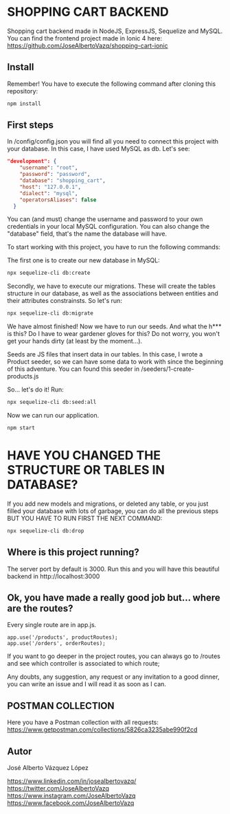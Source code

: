 # SHOPPING CART BACKEND

Shopping cart backend made in NodeJS, ExpressJS, Sequelize and MySQL.
You can find the frontend project made in Ionic 4 here: https://github.com/JoseAlbertoVazq/shopping-cart-ionic

## Install

Remember! You have to execute the following command after cloning this repository:

```bash
npm install
```

## First steps

In /config/config.json you will find all you need to connect this project with your database. In this
case, I have used MySQL as db. Let's see:

```json
"development": {
    "username": "root",
    "password": "password",
    "database": "shopping_cart",
    "host": "127.0.0.1",
    "dialect": "mysql",
    "operatorsAliases": false
  }

```
You can (and must) change the username and password to your own credentials in your local MySQL configuration. You can also change the "database" field, that's the name the database will have.

To start working with this project, you have to run the following commands:

The first one is to create our new database in MySQL:
```bash
npx sequelize-cli db:create
```
Secondly, we have to execute our migrations. These will create the tables structure in our database, as well as the associations between entities and their attributes constrainsts. So let's run:

```bash
npx sequelize-cli db:migrate
```
We have almost finished! Now we have to run our seeds. And what the h*** is this? Do I have to wear gardener gloves for this? Do not worry, you won't get your hands dirty (at least by the moment...).

Seeds are JS files that insert data in our tables. In this case, I wrote a Product seeder, so we can have some data to work with since the beginning of this adventure. You can found this seeder in /seeders/1-create-products.js

So... let's do it! Run:
```bash
npx sequelize-cli db:seed:all
```

Now we can run our application. 

```bash
npm start
```
# HAVE YOU CHANGED THE STRUCTURE OR TABLES IN DATABASE?

If you add new models and migrations, or deleted any table, or you just filled your database with lots of garbage, you can do all the previous steps BUT YOU HAVE TO RUN FIRST THE NEXT COMMAND:
```bash
npx sequelize-cli db:drop
```

## Where is this project running?

The server port by default is 3000. Run this and you will have this
beautiful backend in http://localhost:3000

## Ok, you have made a really good job but... where are the routes?

Every single route are in app.js. 

```
app.use('/products', productRoutes);
app.use('/orders', orderRoutes);

```
If you want to go deeper in the project routes, you can always go to /routes and see which controller is associated to which route;

Any doubts, any suggestion, any request or any invitation to a good dinner, you can write an issue and I will read it as soon as I can.

## POSTMAN COLLECTION

Here you have a Postman collection with all requests:
https://www.getpostman.com/collections/5826ca3235abe990f2cd

## Autor

José Alberto Vázquez López

https://www.linkedin.com/in/josealbertovazq/
https://twitter.com/JoseAlbertoVazq
https://www.instagram.com/JoseAlbertoVazq
https://www.facebook.com/JoseAlbertoVazq